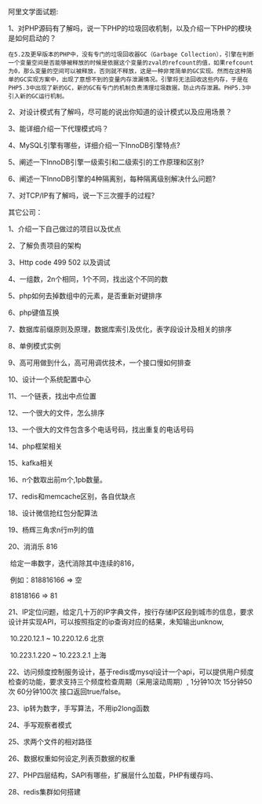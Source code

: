 阿里文学面试题:

1、对PHP源码有了解吗，说一下PHP的垃圾回收机制，以及介绍一下PHP的模块是如何启动的？

```
在5.2及更早版本的PHP中，没有专门的垃圾回收器GC（Garbage Collection），引擎在判断一个变量空间是否能够被释放的时候是依据这个变量的zval的refcount的值，如果refcount为0，那么变量的空间可以被释放，否则就不释放，这是一种非常简单的GC实现。然而在这种简单的GC实现方案中，出现了意想不到的变量内存泄漏情况。引擎将无法回收这些内存，于是在PHP5.3中出现了新的GC，新的GC有专门的机制负责清理垃圾数据，防止内存泄漏。PHP5.3中引入新的GC运行机制。
```

2、对设计模式有了解吗，尽可能的说出你知道的设计模式以及应用场景？

3、能详细介绍一下代理模式吗？

4、MySQL引擎有哪些，详细介绍一下InnoDB引擎特点?

5、阐述一下InnoDB引擎一级索引和二级索引的工作原理和区别?

6、阐述一下InnoDB引擎的4种隔离别，每种隔离级别解决什么问题?

7、对TCP/IP有了解吗，说一下三次握手的过程?





其它公司：

1、介绍一下自己做过的项目以及优点

2、了解负责项目的架构

3、Http code 499 502 以及调试

4、一组数，2n个相同，1个不同，找出这个不同的数

5、php如何去掉数组中的元素，是否重新对键排序

6、php键值互换

7、数据库前缀原则及原理，数据库索引及优化，表字段设计及相关的排序

8、单例模式实例

9、高可用做到什么，高可用调优技术，一个接口慢如何排查

10、设计一个系统配置中心

11、一个链表，找出中点位置

12、一个很大的文件，怎么排序

13、一个很大的文件包含多个电话号码，找出重复的电话号码

14、php框架相关

15、kafka相关

16、n个数取出前m个,1pb数量。

17、redis和memcache区别，各自优缺点

18、设计微信抢红包分配算法

19、杨辉三角求n行m列的值

20、消消乐 816

​	给定一串数字，迭代消除其中连续的816，

​		例如：818816166 => 空

​			   81818166   => 81

21、IP定位问题，给定几十万的IP字典文件，按行存储IP区段到城市的信息，要求设计并实现API，可以按照指定的ip查询对应的结果，未知输出unknow,

​	10.220.12.1 ~ 10.220.12.6 北京

​	10.223.1.220 ~ 10.223.2.1 上海

22、访问频度控制服务设计，基于redis或mysql设计一个api，可以提供用户频度检查的功能，要求支持三个频度检查周期（采用滚动周期）, 1分钟10次 15分钟50次 60分钟100次 接口返回true/false。

23、ip转为数字，手写算法，不用ip2long函数

24、手写观察者模式

25、求两个文件的相对路径

26、数据权重如何设定,列表页数据的权重

27、PHP四层结构，SAPI有哪些，扩展层什么加载，PHP有缓存吗、

28、redis集群如何搭建